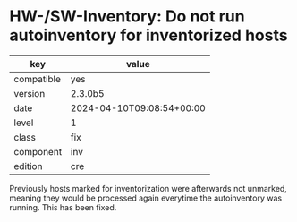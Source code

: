 [//]: # (werk v2)
# HW-/SW-Inventory: Do not run autoinventory for inventorized hosts

key        | value
---------- | ---
compatible | yes
version    | 2.3.0b5
date       | 2024-04-10T09:08:54+00:00
level      | 1
class      | fix
component  | inv
edition    | cre

Previously hosts marked for inventorization were afterwards not unmarked, meaning they would be processed again everytime the autoinventory was running.
This has been fixed.
